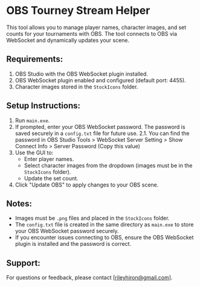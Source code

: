 OBS Tourney Stream Helper
==========================

This tool allows you to manage player names, character images, and set counts for your tournaments with OBS. The tool connects to OBS via WebSocket and dynamically updates your scene.

Requirements:
-------------
1. OBS Studio with the OBS WebSocket plugin installed.
2. OBS WebSocket plugin enabled and configured (default port: 4455).
3. Character images stored in the `StockIcons` folder.

Setup Instructions:
-------------------
1. Run `main.exe`.
2. If prompted, enter your OBS WebSocket password. The password is saved securely in a `config.txt` file for future use.
   2.1. You can find the password in OBS Studio Tools > WebSocket Server Setting > Show Connect Info > Server Password (Copy this value)
4. Use the GUI to:
   - Enter player names.
   - Select character images from the dropdown (images must be in the `StockIcons` folder).
   - Update the set count.
5. Click "Update OBS" to apply changes to your OBS scene.

Notes:
------
- Images must be `.png` files and placed in the `StockIcons` folder.
- The `config.txt` file is created in the same directory as `main.exe` to store your OBS WebSocket password securely.
- If you encounter issues connecting to OBS, ensure the OBS WebSocket plugin is installed and the password is correct.

Support:
--------
For questions or feedback, please contact [rileyhiron@gmail.com].

